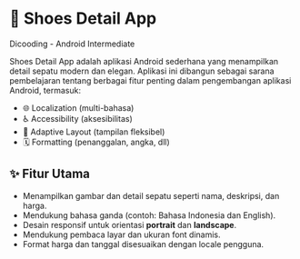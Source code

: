 # 👟 Shoes Detail App

Dicooding - Android Intermediate

Shoes Detail App adalah aplikasi Android sederhana yang menampilkan detail sepatu modern dan elegan. Aplikasi ini dibangun sebagai sarana pembelajaran tentang berbagai fitur penting dalam pengembangan aplikasi Android, termasuk:

- 🌐 Localization (multi-bahasa)
- ♿ Accessibility (aksesibilitas)
- 📱 Adaptive Layout (tampilan fleksibel)
- 🗓️ Formatting (penanggalan, angka, dll)


## ✨ Fitur Utama

- Menampilkan gambar dan detail sepatu seperti nama, deskripsi, dan harga.
- Mendukung bahasa ganda (contoh: Bahasa Indonesia dan English).
- Desain responsif untuk orientasi **portrait** dan **landscape**.
- Mendukung pembaca layar dan ukuran font dinamis.
- Format harga dan tanggal disesuaikan dengan locale pengguna.
